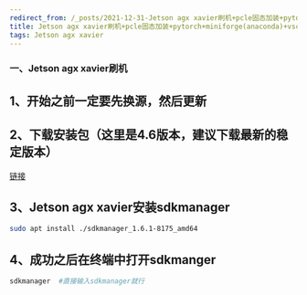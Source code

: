 ```yaml
---
redirect_from: /_posts/2021-12-31-Jetson agx xavier刷机+pcle固态加装+pytorch+miniforge(anaconda)+vscode+wifi+ros全套安装(亲测有效，完美通过无需踩坑).md/
title: Jetson agx xavier刷机+pcle固态加装+pytorch+miniforge(anaconda)+vscode+wifi+ros全套安装(亲测有效，完美通过无需踩坑)
tags: Jetson agx xavier
---
```


### 一、Jetson agx xavier刷机
## 1、开始之前一定要先换源，然后更新


## 2、下载安装包（这里是4.6版本，建议下载最新的稳定版本）
[链接](https://developer.nvidia.com/embedded/jetpack)

## 3、Jetson agx xavier安装sdkmanager
```bash
sudo apt install ./sdkmanager_1.6.1-8175_amd64
```

## 4、成功之后在终端中打开sdkmanger
```bash
sdkmanager  #直接输入sdkmanager就行
```


